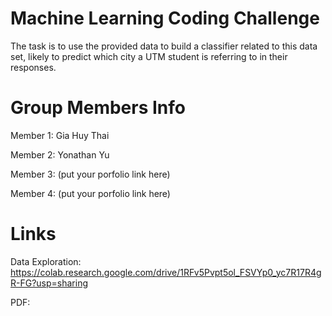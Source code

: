# Machine Learning Coding Challenge
The task is to use the provided data to build a classifier related to this data set, likely to predict which city a UTM student is referring to in their responses.

# Group Members Info
Member 1: Gia Huy Thai

Member 2: Yonathan Yu

Member 3: (put your porfolio link here)

Member 4: (put your porfolio link here)

# Links
Data Exploration: https://colab.research.google.com/drive/1RFv5Pvpt5ol_FSVYp0_yc7R17R4gR-FG?usp=sharing

PDF:
